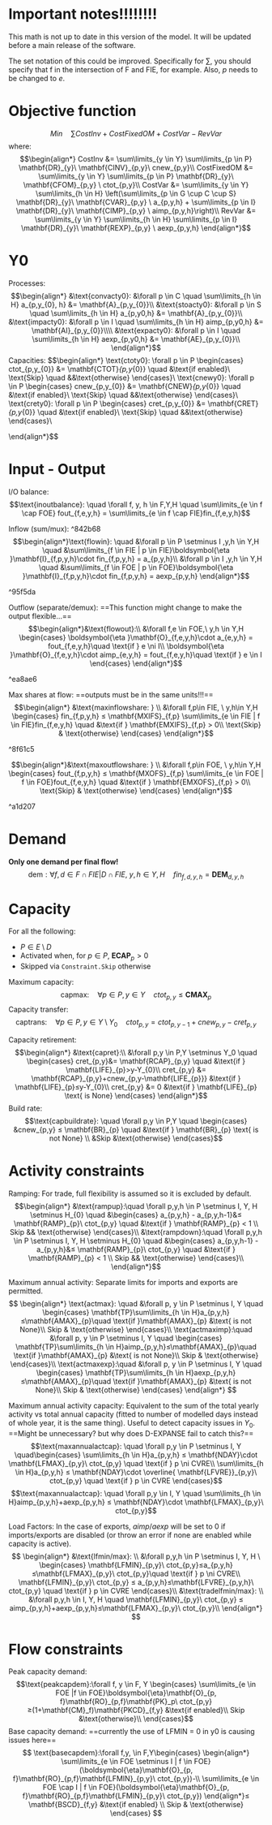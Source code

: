 # Important notes!!!!!!!!

This math is not up to date in this version of the model. It will be updated before a main release of the software.

The set notation of this could be improved. Specifically for $\sum\limits$, you should specify that f in the intersection of F and FIE, for example. Also, $p$ needs to be changed to $e$.

# Objective function

$$Min \quad \sum\limits CostInv+CostFixedOM + CostVar - RevVar$$
where:
$$\begin{align*}
CostInv &= \sum\limits_{y \in Y} \sum\limits_{p \in P} \mathbf{DR}_{y}\   \mathbf{CINV}_{p,y}\ cnew_{p,y}\\
CostFixedOM &= \sum\limits_{y \in Y} \sum\limits_{p \in P} \mathbf{DR}_{y}\ \mathbf{CFOM}_{p,y} \ ctot_{p,y}\\
CostVar &= \sum\limits_{y \in Y} \sum\limits_{h \in H} \left(\sum\limits_{p \in G \cup C \cup S} \mathbf{DR}_{y}\ \mathbf{CVAR}_{p,y} \ a_{p,y,h} + \sum\limits_{p \in I} \mathbf{DR}_{y}\ \mathbf{CIMP}_{p,y} \ aimp_{p,y,h}\right)\\
RevVar &= \sum\limits_{y \in Y} \sum\limits_{h \in H} \sum\limits_{p \in I} \mathbf{DR}_{y}\ \mathbf{REXP}_{p,y} \ aexp_{p,y,h}
\end{align*}$$

# Y0
Processes:
$$\begin{align*}
&\text{convacty0}: &\forall p \in C \quad \sum\limits_{h \in H} a_{p,y_{0}, h} &= \mathbf{A}_{p,y_{0}}\\
&\text{stoacty0}: &\forall p \in S  \quad  \sum\limits_{h \in H} a_{p,y0,h} &= \mathbf{A}_{p,y_{0}}\\
&\text{impacty0}: &\forall p \in I  \quad  \sum\limits_{h \in H} aimp_{p,y0,h} &= \mathbf{AI}_{p,y_{0}}\\\\
&\text{expacty0}: &\forall p \in I  \quad  \sum\limits_{h \in H} aexp_{p,y0,h} &= \mathbf{AE}_{p,y_{0}}\\
\end{align*}$$
Capacities:
$$\begin{align*}
\text{ctoty0}: \forall p \in P \begin{cases}
ctot_{p,y_{0}} &= \mathbf{CTOT}_{p,y_{0}} \quad &\text{if enabled}\\
\text{Skip} \quad &&\text{otherwise}
\end{cases}\\
\text{cnewy0}: \forall p \in P \begin{cases}
cnew_{p,y_{0}} &= \mathbf{CNEW}_{p,y_{0}} \quad &\text{if enabled}\\
\text{Skip} \quad &&\text{otherwise}
\end{cases}\\
\text{crety0}: \forall p \in P \begin{cases}
cret_{p,y_{0}} &= \mathbf{CRET}_{p,y_{0}} \quad &\text{if enabled}\\
\text{Skip} \quad &&\text{otherwise}
\end{cases}\\

\end{align*}$$

# Input - Output

I/O balance:
$$\text{inoutbalance}: \quad \forall f, y, h \in F,Y,H \quad \sum\limits_{e \in f \cap FOE} fout_{f,e,y,h} = \sum\limits_{e \in f \cap FIE}fin_{f,e,y,h}$$

Inflow (sum/mux):  ^842b68
$$\begin{align*}\text{flowin}: \quad &\forall p \in P \setminus I ,y,h \in Y,H \quad &\sum\limits_{f \in FIE | p \in FIE}\boldsymbol{\eta }\mathbf{I}_{f,p,y,h}\cdot fin_{f,p,y,h} = a_{p,y,h}\\
&\forall p \in I ,y,h \in Y,H \quad &\sum\limits_{f \in FOE | p \in FOE}\boldsymbol{\eta }\mathbf{I}_{f,p,y,h}\cdot fin_{f,p,y,h} = aexp_{p,y,h}
\end{align*}$$

^95f5da

Outflow (separate/demux): ==This function might change to make the output flexible...==
$$\begin{align*}&\text{flowout}:\\
&\forall f,e \in FOE,\ y,h \in Y,H \begin{cases}
\boldsymbol{\eta }\mathbf{O}_{f,e,y,h}\cdot a_{e,y,h} = fout_{f,e,y,h}\quad \text{if } e \ni I\\
\boldsymbol{\eta }\mathbf{O}_{f,e,y,h}\cdot aimp_{e,y,h} = fout_{f,e,y,h}\quad \text{if } e \in I
\end{cases}
\end{align*}$$

^ea8ae6

Max shares at flow: ==outputs must be in the same units!!!==
$$\begin{align*}
&\text{maxinflowshare: } \\
&\forall f,p\in FIE, \ y,h\in Y,H \begin{cases}
fin_{f,p,y,h} ≤ \mathbf{MXIFS}_{f,p} \sum\limits_{e \in FIE | f \in FIE}fin_{f,e,y,h} \quad &\text{if } \mathbf{EMXIFS}_{f,p} > 0\\
\text{Skip} & \text{otherwise}
\end{cases}
\end{align*}$$

^8f61c5

$$\begin{align*}&\text{maxoutflowshare: } \\
&\forall f,p\in FOE, \ y,h\in Y,H \begin{cases}
fout_{f,p,y,h} ≤ \mathbf{MXOFS}_{f,p} \sum\limits_{e \in FOE | f \in FOE}fout_{f,e,y,h} \quad &\text{if } \mathbf{EMXOFS}_{f,p} > 0\\
\text{Skip} & \text{otherwise}
\end{cases}
\end{align*}$$

^a1d207

# Demand
**Only one demand per final flow!**
$$\text{dem}: \forall f,d\in F \cap FIE|D \cap FIE,\ y,h \in Y,H \quad fin_{f,d,y,h}=\mathbf{DEM}_{d,y,h}$$

# Capacity

For all the following:
- $P \in E \setminus D$
- Activated when, for $p \in P$, $\mathbf{ECAP}_{p} > 0$
- Skipped via `Constraint.Skip` otherwise

Maximum capacity:
$$\text{capmax}:\quad \forall{p \in P, y \in Y} \quad ctot_{p, y} ≤ \mathbf{CMAX}_{p}$$
Capacity transfer:
$$\text{captrans}:\quad \forall{p \in P, y \in Y \setminus Y_{0}} \quad ctot_{p,y} = ctot_{p,y-1} + cnew_{p,y} - cret_{p,y}$$

Capacity retirement:
$$\begin{align*}
&\text{capret}:\\
&\forall p,y \in P,Y \setminus Y_0 \quad \begin{cases}
cret_{p,y}&= \mathbf{RCAP}_{p,y} \quad &\text{if } \mathbf{LIFE}_{p}>y-Y_{0}\\
cret_{p,y} &= \mathbf{RCAP}_{p,y}+cnew_{p,y-\mathbf{LIFE_{p}}} &\text{if } \mathbf{LIFE}_{p}≤y-Y_{0}\\
cret_{p,y} &= 0 &\text{if } \mathbf{LIFE}_{p} \text{ is None}
\end{cases}
\end{align*}$$
Build rate:
$$\text{capbuildrate}: \quad \forall p,y \in P,Y \quad \begin{cases}
&cnew_{p,y} ≤ \mathbf{BR}_{p} \quad &\text{if } \mathbf{BR}_{p} \text{ is not None} \\
&Skip &\text{otherwise}
\end{cases}$$

# Activity constraints

Ramping: 
For trade, full flexibility is assumed so it is excluded by default.
$$\begin{align*}
&\text{rampup}:\quad \forall p,y,h \in P \setminus I, Y, H \setminus H_{0} \quad &\begin{cases}
a_{p,y,h} - a_{p,y,h-1}&≤ \mathbf{RAMP}_{p}\ ctot_{p,y} \quad &\text{if } \mathbf{RAMP}_{p} < 1 \\
Skip && \text{otherwise}
\end{cases}\\
&\text{rampdown}:\quad \forall p,y,h \in P \setminus I, Y, H \setminus H_{0} \quad &\begin{cases}
a_{p,y,h-1} - a_{p,y,h}&≤ \mathbf{RAMP}_{p}\ ctot_{p,y} \quad &\text{if } \mathbf{RAMP}_{p} < 1 \\
Skip && \text{otherwise}
\end{cases}\\
\end{align*}$$

Maximum annual activity:
Separate limits for imports and exports are permitted.
$$
\begin{align*}
\text{actmax}: \quad &\forall p, y \in P \setminus I, Y \quad \begin{cases}
\mathbf{TP}\sum\limits_{h \in H}a_{p,y,h}≤\mathbf{AMAX}_{p}\quad \text{if }\mathbf{AMAX}_{p} &\text{ is not None}\\
Skip & \text{otherwise}
\end{cases}\\
\text{actmaximp}:\quad  &\forall p, y \in P \setminus I, Y \quad \begin{cases}
\mathbf{TP}\sum\limits_{h \in H}aimp_{p,y,h}≤\mathbf{AMAX}_{p}\quad \text{if }\mathbf{AMAX}_{p} &\text{ is not None}\\
Skip & \text{otherwise}
\end{cases}\\
\text{actmaxexp}:\quad  &\forall p, y \in P \setminus I, Y \quad \begin{cases}
\mathbf{TP}\sum\limits_{h \in H}aexp_{p,y,h}≤\mathbf{AMAX}_{p}\quad \text{if }\mathbf{AMAX}_{p} &\text{ is not None}\\
Skip & \text{otherwise}
\end{cases}
\end{align*}
$$

Maximum annual activity capacity:
Equivalent to the sum of the total yearly activity vs total annual capacity (fitted to number of modelled days instead of whole year, it is the same thing).
Useful to detect capacity issues in $Y_{0}$. ==Might be unnecessary? but why does D-EXPANSE fail to catch this?==
$$\text{maxannualactcap}: \quad \forall p,y \in P \setminus I, Y \quad\begin{cases}
\sum\limits_{h \in H}a_{p,y,h} ≤ \mathbf{NDAY}\cdot \mathbf{LFMAX}_{p,y}\ ctot_{p,y} \quad \text{if } p \ni CVRE\\
\sum\limits_{h \in H}a_{p,y,h} ≤ \mathbf{NDAY}\cdot \overline{ \mathbf{LFVRE}}_{p,y}\ ctot_{p,y} \quad \text{if } p \in CVRE
\end{cases}$$
$$\text{maxannualactcap}: \quad \forall p,y \in I, Y \quad
\sum\limits_{h \in H}aimp_{p,y,h}+aexp_{p,y,h} ≤ \mathbf{NDAY}\cdot \mathbf{LFMAX}_{p,y}\ ctot_{p,y}$$

Load Factors:
In the case of exports, $aimp/aexp$ will  be set to 0 if imports/exports are disabled (or throw an error if none are enabled while capacity is active).
$$
\begin{align*}
&\text{lfmin/max}: \\
&\forall p,y,h \in P \setminus I, Y, H \ \begin{cases}
\mathbf{LFMIN}_{p,y}\ ctot_{p,y}≤a_{p,y,h}≤\mathbf{LFMAX}_{p,y}\ ctot_{p,y}\quad \text{if } p \ni CVRE\\
\mathbf{LFMIN}_{p,y}\ ctot_{p,y} ≤ a_{p,y,h}≤\mathbf{LFVRE}_{p,y,h}\ ctot_{p,y} \quad \text{if } p \in CVRE
\end{cases}\\
&\text{tradelfmin/max}: \\
&\forall p,y,h \in I, Y, H \quad
\mathbf{LFMIN}_{p,y}\ ctot_{p,y} ≤ aimp_{p,y,h}+aexp_{p,y,h}≤\mathbf{LFMAX}_{p,y}\ ctot_{p,y}\\
\end{align*}
$$

# Flow constraints

Peak capacity demand: 
$$\text{peakcapdem}:\forall f, y \in F, Y \begin{cases}
\sum\limits_{e \in FOE |f \in FOE}\boldsymbol{\eta}\mathbf{O}_{p, f}\mathbf{RO}_{p,f}\mathbf{PK}_p\ ctot_{p,y}≥(1+\mathbf{CM}_f)\mathbf{PKCD}_{f,y} &\text{if enabled}\\
Skip &\text{otherwise}\\
\end{cases}$$
Base capacity demand: ==currently the use of LFMIN  = 0 in y0 is causing issues here==
$$
\text{basecapdem}:\forall f,y, \in F,Y\begin{cases}
\begin{align*}
\sum\limits_{e \in FOE \setminus I | f \in FOE} (\boldsymbol{\eta}\mathbf{O}_{p, f}\mathbf{RO}_{p,f}\mathbf{LFMIN}_{p,y}\ ctot_{p,y})-\\
\sum\limits_{e \in FOE \cap I | f \in FOE}(\boldsymbol{\eta}\mathbf{O}_{p, f}\mathbf{RO}_{p,f}\mathbf{LFMIN}_{p,y}\ ctot_{p,y})
\end{align*}≤ \mathbf{BSCD}_{f,y} &\text{if enabled} \\
Skip & \text{otherwise}
\end{cases}
$$
